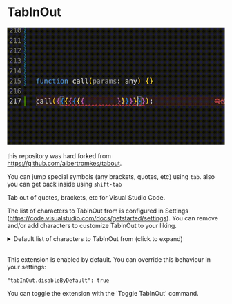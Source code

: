 # TabInOut

![example](./images/example.gif)

this repository was hard forked from https://github.com/albertromkes/tabout.

You can jump special symbols (any brackets, quotes, etc) using `tab`.
also you can get back inside using `shift-tab`


Tab out of quotes, brackets, etc for Visual Studio Code.

The list of characters to TabInOut from is configured in Settings (https://code.visualstudio.com/docs/getstarted/settings).
You can remove and/or add characters to customize TabInOut to your liking.

<details>
    <summary>
        Default list of characters to TabInOut from (click to expand)
    </summary>
    <pre>
        {
            "open": "[",
            "close": "]"
        },
        {
            "open": "{",
            "close": "}"
        },
        {
            "open": "(",
            "close": ")"
        },
        {
            "open": "'",
            "close": "'"
        },
        {
            "open": "\"",
            "close": "\""
        },
        {
            "open": ":",
            "close": ":"
        },
        {
            "open": "=",
            "close": "="
        },
        {
            "open": ">",
            "close": ">"
        },
        {
            "open": "<",
            "close": "<"
        },
        {
            "open": ".",
            "close": "."
        },
        {
            "open": "`",
            "close": "`"
        },
        {
            "open": ";",
            "close": ";"
        }
        </pre>
</details>
<br />

This extension is enabled by default. You can override this behaviour in your settings:

    "tabInOut.disableByDefault": true
	
You can toggle the extension with the 'Toggle TabInOut' command. 






